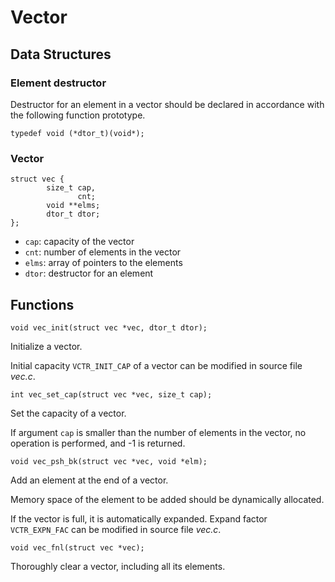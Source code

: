 # Vector

## Data Structures

### Element destructor

Destructor for an element in a vector should be declared in accordance with the following function prototype.

```
typedef void (*dtor_t)(void*);
```

### Vector

```
struct vec {
        size_t cap,
               cnt;
        void **elms;
        dtor_t dtor;
};
```

- `cap`: capacity of the vector
- `cnt`: number of elements in the vector
- `elms`: array of pointers to the elements
- `dtor`: destructor for an element

## Functions

```
void vec_init(struct vec *vec, dtor_t dtor);
```

Initialize a vector.

Initial capacity `VCTR_INIT_CAP` of a vector can be modified in source file *vec.c*.

```
int vec_set_cap(struct vec *vec, size_t cap);
```

Set the capacity of a vector.

If argument `cap` is smaller than the number of elements in the vector, no operation is performed, and -1 is returned.

```
void vec_psh_bk(struct vec *vec, void *elm);
```

Add an element at the end of a vector.

Memory space of the element to be added should be dynamically allocated.

If the vector is full, it is automatically expanded. Expand factor `VCTR_EXPN_FAC` can be modified in source file *vec.c*.

```
void vec_fnl(struct vec *vec);
```

Thoroughly clear a vector, including all its elements.
